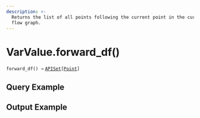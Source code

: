 ```yaml
---
description: >-
  Returns the list of all points following the current point in the current data
  flow graph.
---
```


# VarValue.forward\_df()

`forward_df() →` [`APISet`](../../iterables/apiset.md)`[`[`Point`](../point/)`]`



## Query Example



## Output Example

